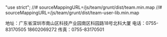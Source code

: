 "use strict";
//# sourceMappingURL=/js/team/grunt/dist/team.min.map
//# sourceMappingURL=/js/team/grunt/dist/team-user-lib.min.map

地址：广东省深圳市南山区科技产业园南区科园路18号北科大厦
电话：0755-83170505 18602069272
传真：0755-83170501
